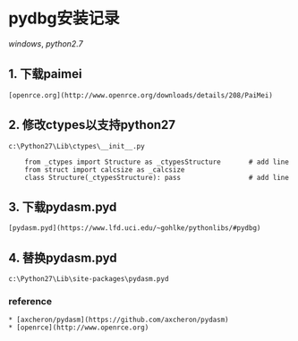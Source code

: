# pydbg安装记录

*windows*, *python2.7*

## 1. 下载paimei
    
    [openrce.org](http://www.openrce.org/downloads/details/208/PaiMei)


## 2. 修改ctypes以支持python27

    c:\Python27\Lib\ctypes\__init__.py

        from _ctypes import Structure as _ctypesStructure       # add line
        from struct import calcsize as _calcsize
        class Structure(_ctypesStructure): pass                 # add line


## 3. 下载pydasm.pyd

    [pydasm.pyd](https://www.lfd.uci.edu/~gohlke/pythonlibs/#pydbg)


## 4. 替换pydasm.pyd

    c:\Python27\Lib\site-packages\pydasm.pyd



### reference

    * [axcheron/pydasm](https://github.com/axcheron/pydasm)
    * [openrce](http://www.openrce.org)

